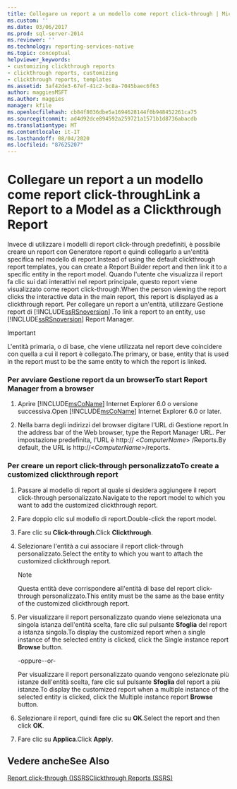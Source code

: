 ```yaml
---
title: Collegare un report a un modello come report click-through | Microsoft Docs
ms.custom: ''
ms.date: 03/06/2017
ms.prod: sql-server-2014
ms.reviewer: ''
ms.technology: reporting-services-native
ms.topic: conceptual
helpviewer_keywords:
- customizing clickthrough reports
- clickthrough reports, customizing
- clickthrough reports, templates
ms.assetid: 3af42de3-67ef-41c2-bc8a-7045baec6f63
author: maggiesMSFT
ms.author: maggies
manager: kfile
ms.openlocfilehash: cb84f8036dbe5a1694628144f0b948452261ca75
ms.sourcegitcommit: ad4d92dce894592a259721a1571b1d8736abacdb
ms.translationtype: MT
ms.contentlocale: it-IT
ms.lasthandoff: 08/04/2020
ms.locfileid: "87625207"
---
```

# <a name="link-a-report-to-a-model-as-a-clickthrough-report"></a><span data-ttu-id="4f9f1-102">Collegare un report a un modello come report click-through</span><span class="sxs-lookup"><span data-stu-id="4f9f1-102">Link a Report to a Model as a Clickthrough Report</span></span>
  <span data-ttu-id="4f9f1-103">Invece di utilizzare i modelli di report click-through predefiniti, è possibile creare un report con Generatore report e quindi collegarlo a un'entità specifica nel modello di report.</span><span class="sxs-lookup"><span data-stu-id="4f9f1-103">Instead of using the default clickthrough report templates, you can create a Report Builder report and then link it to a specific entity in the report model.</span></span> <span data-ttu-id="4f9f1-104">Quando l'utente che visualizza il report fa clic sui dati interattivi nel report principale, questo report viene visualizzato come report click-through.</span><span class="sxs-lookup"><span data-stu-id="4f9f1-104">When the person viewing the report clicks the interactive data in the main report, this report is displayed as a clickthrough report.</span></span> <span data-ttu-id="4f9f1-105">Per collegare un report a un'entità, utilizzare Gestione report di [!INCLUDE[ssRSnoversion](../includes/ssrsnoversion-md.md)] .</span><span class="sxs-lookup"><span data-stu-id="4f9f1-105">To link a report to an entity, use [!INCLUDE[ssRSnoversion](../includes/ssrsnoversion-md.md)] Report Manager.</span></span>  
  
> [!IMPORTANT]  
>  <span data-ttu-id="4f9f1-106">L'entità primaria, o di base, che viene utilizzata nel report deve coincidere con quella a cui il report è collegato.</span><span class="sxs-lookup"><span data-stu-id="4f9f1-106">The primary, or base, entity that is used in the report must to be the same entity to which the report is linked.</span></span>  
  
### <a name="to-start-report-manager-from-a-browser"></a><span data-ttu-id="4f9f1-107">Per avviare Gestione report da un browser</span><span class="sxs-lookup"><span data-stu-id="4f9f1-107">To start Report Manager from a browser</span></span>  
  
1.  <span data-ttu-id="4f9f1-108">Aprire [!INCLUDE[msCoName](../includes/msconame-md.md)] Internet Explorer 6.0 o versione successiva.</span><span class="sxs-lookup"><span data-stu-id="4f9f1-108">Open [!INCLUDE[msCoName](../includes/msconame-md.md)] Internet Explorer 6.0 or later.</span></span>  
  
2.  <span data-ttu-id="4f9f1-109">Nella barra degli indirizzi del browser digitare l'URL di Gestione report.</span><span class="sxs-lookup"><span data-stu-id="4f9f1-109">In the address bar of the Web browser, type the Report Manager URL.</span></span> <span data-ttu-id="4f9f1-110">Per impostazione predefinita, l'URL è http:// \<*ComputerName*> /Reports.</span><span class="sxs-lookup"><span data-stu-id="4f9f1-110">By default, the URL is http://\<*ComputerName*>/reports.</span></span>  
  
### <a name="to-create-a-customized-clickthrough-report"></a><span data-ttu-id="4f9f1-111">Per creare un report click-through personalizzato</span><span class="sxs-lookup"><span data-stu-id="4f9f1-111">To create a customized clickthrough report</span></span>  
  
1.  <span data-ttu-id="4f9f1-112">Passare al modello di report al quale si desidera aggiungere il report click-through personalizzato.</span><span class="sxs-lookup"><span data-stu-id="4f9f1-112">Navigate to the report model to which you want to add the customized clickthrough report.</span></span>  
  
2.  <span data-ttu-id="4f9f1-113">Fare doppio clic sul modello di report.</span><span class="sxs-lookup"><span data-stu-id="4f9f1-113">Double-click the report model.</span></span>  
  
3.  <span data-ttu-id="4f9f1-114">Fare clic su **Click-through**.</span><span class="sxs-lookup"><span data-stu-id="4f9f1-114">Click **Clickthrough**.</span></span>  
  
4.  <span data-ttu-id="4f9f1-115">Selezionare l'entità a cui associare il report click-through personalizzato.</span><span class="sxs-lookup"><span data-stu-id="4f9f1-115">Select the entity to which you want to attach the customized clickthrough report.</span></span>  
  
    > [!NOTE]  
    >  <span data-ttu-id="4f9f1-116">Questa entità deve corrispondere all'entità di base del report click-through personalizzato.</span><span class="sxs-lookup"><span data-stu-id="4f9f1-116">This entity must be the same as the base entity of the customized clickthrough report.</span></span>  
  
5.  <span data-ttu-id="4f9f1-117">Per visualizzare il report personalizzato quando viene selezionata una singola istanza dell'entità scelta, fare clic sul pulsante **Sfoglia** del report a istanza singola.</span><span class="sxs-lookup"><span data-stu-id="4f9f1-117">To display the customized report when a single instance of the selected entity is clicked, click the Single instance report **Browse** button.</span></span>  
  
     <span data-ttu-id="4f9f1-118">-oppure-</span><span class="sxs-lookup"><span data-stu-id="4f9f1-118">-or-</span></span>  
  
     <span data-ttu-id="4f9f1-119">Per visualizzare il report personalizzato quando vengono selezionate più istanze dell'entità scelta, fare clic sul pulsante **Sfoglia** del report a più istanze.</span><span class="sxs-lookup"><span data-stu-id="4f9f1-119">To display the customized report when a multiple instance of the selected entity is clicked, click the Multiple instance report **Browse** button.</span></span>  
  
6.  <span data-ttu-id="4f9f1-120">Selezionare il report, quindi fare clic su **OK**.</span><span class="sxs-lookup"><span data-stu-id="4f9f1-120">Select the report and then click **OK**.</span></span>  
  
7.  <span data-ttu-id="4f9f1-121">Fare clic su **Applica**.</span><span class="sxs-lookup"><span data-stu-id="4f9f1-121">Click **Apply**.</span></span>  
  
## <a name="see-also"></a><span data-ttu-id="4f9f1-122">Vedere anche</span><span class="sxs-lookup"><span data-stu-id="4f9f1-122">See Also</span></span>  
 [<span data-ttu-id="4f9f1-123">Report click-through &#40;&#41;SSRS</span><span class="sxs-lookup"><span data-stu-id="4f9f1-123">Clickthrough Reports &#40;SSRS&#41;</span></span>](reports/clickthrough-reports-ssrs.md)  
  
  
